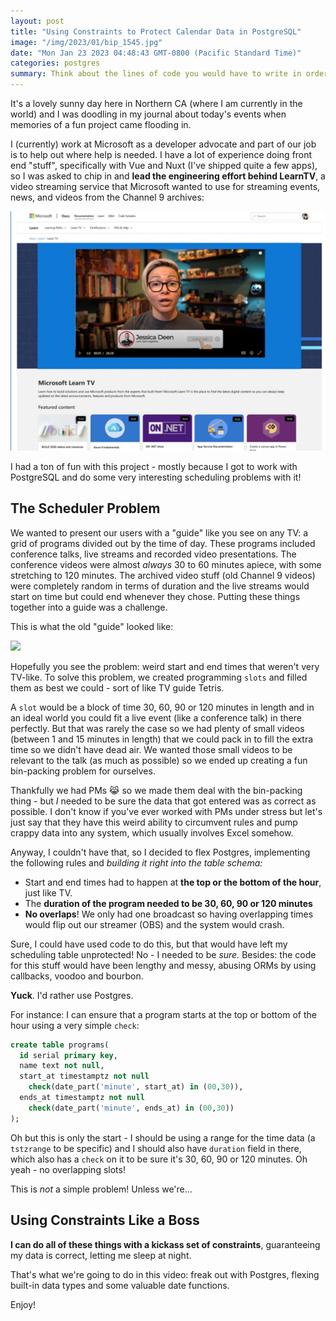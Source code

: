 ```yaml
---
layout: post
title: "Using Constraints to Protect Calendar Data in PostgreSQL"
image: "/img/2023/01/bip_1545.jpg"
date: "Mon Jan 23 2023 04:48:43 GMT-0800 (Pacific Standard Time)"
categories: postgres
summary: Think about the lines of code you would have to write in order to manage a scheduling system. Duration checks, start and end time requirements as well as checking for overlap! You could spend a few days writing all that code or you could let PostgreSQL do it better with 5 lines of SQL.      
---
```


It's a lovely sunny day here in Northern CA (where I am currently in the world) and I was doodling in my journal about today's events when memories of a fun project came flooding in. 

I (currently) work at Microsoft as a developer advocate and part of our job is to help out where help is needed. I have a lot of experience doing front end "stuff", specifically with Vue and Nuxt (I've shipped quite a few apps), so I was asked to chip in and **lead the engineering effort behind LearnTV**, a video streaming service that Microsoft wanted to use for streaming events, news, and videos from the Channel 9 archives:

![](/img/2023/01/bip_1547.jpg)

I had a ton of fun with this project - mostly because I got to work with PostgreSQL and do some very interesting scheduling problems with it!

## The Scheduler Problem

We wanted to present our users with a "guide" like you see on any TV: a grid of programs divided out by the time of day. These programs included conference talks, live streams and recorded video presentations. The conference videos were almost _always_ 30 to 60 minutes apiece, with some stretching to 120 minutes. The archived video stuff (old Channel 9 videos) were completely random in terms of duration and the live streams would start on time but could end whenever they chose. Putting these things together into a guide was a challenge. 

This is what the old "guide" looked like:

![](/2023/01/bip_1546-1.jpg)

Hopefully you see the problem: weird start and end times that weren't very TV-like. To solve this problem, we created programming `slots` and filled them as best we could - sort of like TV guide Tetris. 

A `slot` would be a block of time 30, 60, 90 or 120 minutes in length and in an ideal world you could fit a live event (like a conference talk) in there perfectly. But that was rarely the case so we had plenty of small videos (between 1 and 15 minutes in length) that we could pack in to fill the extra time so we didn't have dead air. We wanted those small videos to be relevant to the talk (as much as possible) so we ended up creating a fun bin-packing problem for ourselves.

Thankfully we had PMs 😹 so we made them deal with the bin-packing thing - but _I_ needed to be sure the data that got entered was as correct as possible. I don't know if you've ever worked with PMs under stress but let's just say that they have this weird ability to circumvent rules and pump crappy data into any system, which usually involves Excel somehow.

Anyway, I couldn't have that, so I decided to flex Postgres, implementing the following rules and _building it right into the table schema:_

* Start and end times had to happen at **the top or the bottom of the hour**, just like TV.
* The **duration of the program needed to be 30, 60, 90 or 120 minutes**
* **No overlaps**! We only had one broadcast so having overlapping times would flip out our streamer (OBS) and the system would crash.

Sure, I could have used code to do this, but that would have left my scheduling table unprotected! No - I needed to be _sure._ Besides: the code for this stuff would have been lengthy and messy, abusing ORMs by using callbacks, voodoo and bourbon.

**Yuck**. I'd rather use Postgres.

For instance: I can ensure that a program starts at the top or bottom of the hour using a very simple `check`:

```sql
create table programs(
  id serial primary key,
  name text not null,
  start_at timestamptz not null 
  	check(date_part('minute', start_at) in (00,30)),
  ends_at timestamptz not null 
  	check(date_part('minute', ends_at) in (00,30))
);
```

Oh but this is only the start - I should be using a range for the time data (a `tstzrange` to be specific) and I should also have `duration` field in there, which also has a `check` on it to be sure it's 30, 60, 90 or 120 minutes. Oh yeah - no overlapping slots! 

This is _not_ a simple problem! Unless we're...

## Using Constraints Like a Boss

**I can do all of these things with a kickass set of constraints**, guaranteeing my data is correct, letting me sleep at night.

That's what we're going to do in this video: freak out with Postgres, flexing built-in data types and some valuable date functions.

Enjoy!